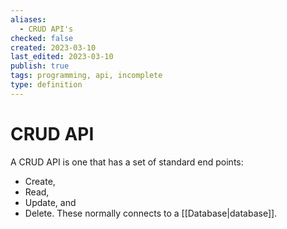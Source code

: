 ```yaml
---
aliases:
  - CRUD API's
checked: false
created: 2023-03-10
last_edited: 2023-03-10
publish: true
tags: programming, api, incomplete
type: definition
---
```

# CRUD API

A CRUD API is one that has a set of standard end points:
- Create,
- Read,
- Update, and
- Delete.
These normally connects to a [[Database|database]].
